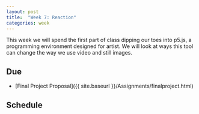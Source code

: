 ```yaml
---
layout: post
title:  "Week 7: Reaction"
categories: week
---
```


This week we will spend the first part of class dipping our toes into p5.js, a programming environment designed for artist. We will look at ways this tool can change the way we use video and still images.

## Due

* [Final Project Proposal]({{ site.baseurl }}/Assignments/finalproject.html)

## Schedule